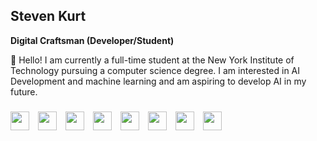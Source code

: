 ## Steven Kurt

**Digital Craftsman (Developer/Student)**

👋 Hello! I am currently a full-time student at the New York Institute of Technology pursuing a computer science degree. I am interested in AI Development and machine learning and am aspiring to develop AI in my future.

###



<div class="image-container">
  <img src="https://cdn.jsdelivr.net/gh/devicons/devicon@latest/icons/vscode/vscode-original.svg" width="30px" style="padding-right:10px;">
  <img src="https://cdn.jsdelivr.net/gh/devicons/devicon/icons/html5/html5-plain.svg" width="30px" style="padding-right:10px;">
  <img src="https://cdn.jsdelivr.net/gh/devicons/devicon/icons/javascript/javascript-plain.svg" width="30px" style="padding-right:10px;">
  <img src="https://cdn.jsdelivr.net/gh/devicons/devicon@latest/icons/mysql/mysql-original.svg" width="30px" style="padding-right:10px;">
  <img src="https://cdn.jsdelivr.net/gh/devicons/devicon@latest/icons/firebase/firebase-original.svg" width="30px" style="padding-right:10px;">
  <img src="https://cdn.jsdelivr.net/gh/devicons/devicon/icons/nodejs/nodejs-original.svg" width="30px" style="padding-right:10px;">
  <img src="https://cdn.jsdelivr.net/gh/devicons/devicon/icons/python/python-plain.svg" width="30px" style="padding-right:10px;">
  <img src="https://cdn.jsdelivr.net/gh/devicons/devicon/icons/cplusplus/cplusplus-line.svg" width="30px" style="padding-right:10px;">
<br />
